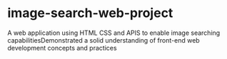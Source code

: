 # image-search-web-project
A  web application using HTML CSS and APIS to enable image searching capabilitiesDemonstrated a solid  understanding of front-end web development concepts and practices
